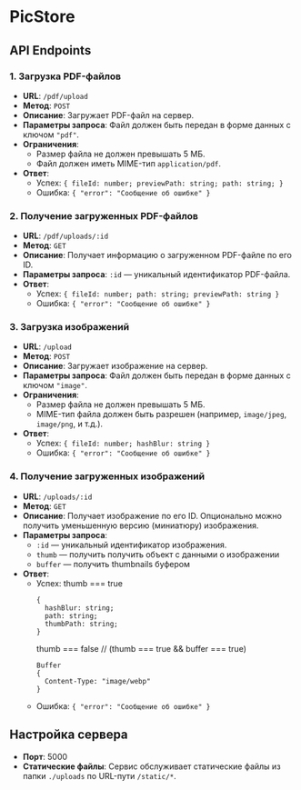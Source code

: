 # PicStore

## API Endpoints

### 1. Загрузка PDF-файлов

- **URL**: `/pdf/upload`
- **Метод**: `POST`
- **Описание**: Загружает PDF-файл на сервер.
- **Параметры запроса**: Файл должен быть передан в форме данных с ключом `"pdf"`.
- **Ограничения**:
  - Размер файла не должен превышать 5 МБ.
  - Файл должен иметь MIME-тип `application/pdf`.
- **Ответ**:
  - Успех: `{ fileId: number; previewPath: string; path: string; }`
  - Ошибка: `{ "error": "Сообщение об ошибке" }`

### 2. Получение загруженных PDF-файлов

- **URL**: `/pdf/uploads/:id`
- **Метод**: `GET`
- **Описание**: Получает информацию о загруженном PDF-файле по его ID.
- **Параметры запроса**: `:id` — уникальный идентификатор PDF-файла.
- **Ответ**:
  - Успех: `{ fileId: number; path: string; previewPath: string }`
  - Ошибка: `{ "error": "Сообщение об ошибке" }`

### 3. Загрузка изображений

- **URL**: `/upload`
- **Метод**: `POST`
- **Описание**: Загружает изображение на сервер.
- **Параметры запроса**: Файл должен быть передан в форме данных с ключом `"image"`.
- **Ограничения**:
  - Размер файла не должен превышать 5 МБ.
  - MIME-тип файла должен быть разрешен (например, `image/jpeg`, `image/png`, и т.д.).
- **Ответ**:
  - Успех: `{ fileId: number; hashBlur: string }`
  - Ошибка: `{ "error": "Сообщение об ошибке" }`

### 4. Получение загруженных изображений

- **URL**: `/uploads/:id`
- **Метод**: `GET`
- **Описание**: Получает изображение по его ID. Опционально можно получить уменьшенную версию (миниатюру) изображения.
- **Параметры запроса**:
  - `:id` — уникальный идентификатор изображения.
  - `thumb` — получить получить объект с данными о изображении
  - `buffer` — получить thumbnails буфером
- **Ответ**:
  - Успех: thumb === true 
    ```
    {
      hashBlur: string;
      path: string;
      thumbPath: string;
    }
    ```
    thumb === false // (thumb === true && buffer === true)
    ```
    Buffer
    {
      Content-Type: "image/webp"
    }
    ```
  - Ошибка: `{ "error": "Сообщение об ошибке" }`

## Настройка сервера

- **Порт**: 5000
- **Статические файлы**: Сервис обслуживает статические файлы из папки `./uploads` по URL-пути `/static/*`.


